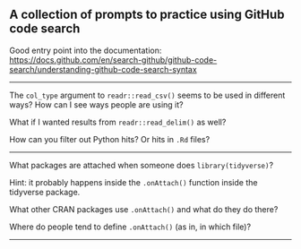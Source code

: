 ## A collection of prompts to practice using GitHub code search

Good entry point into the documentation:
https://docs.github.com/en/search-github/github-code-search/understanding-github-code-search-syntax

---

The `col_type` argument to `readr::read_csv()` seems to be used in different ways? How can I see ways people are using it?

What if I wanted results from `readr::read_delim()` as well?

How can you filter out Python hits? Or hits in `.Rd` files?

---

What packages are attached when someone does `library(tidyverse)`?

Hint: it probably happens inside the `.onAttach()` function inside the tidyverse package.

What other CRAN packages use `.onAttach()` and what do they do there?

Where do people tend to define `.onAttach()` (as in, in which file)?

---
